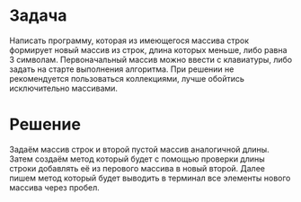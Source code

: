 # Задача
Написать программу, которая из имеющегося массива строк формирует новый массив из строк, длина которых меньше, либо равна 3 символам. Первоначальный массив можно ввести с клавиатуры, либо задать на старте выполнения алгоритма. При решении не рекомендуется пользоваться коллекциями, лучше обойтись исключительно массивами.
# Решение
Задаём массив строк и второй пустой массив аналогичной длины.
Затем создаём метод который будет с помощью проверки длины строки добавлять её из перового массива в новый второй.
Далее пишем метод который будет выводить в терминал все элементы нового массива через пробел.